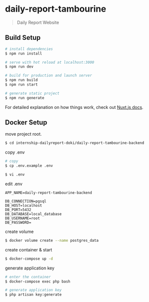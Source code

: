 # daily-report-tambourine

> Daily Report Website

## Build Setup

``` bash
# install dependencies
$ npm run install

# serve with hot reload at localhost:3000
$ npm run dev

# build for production and launch server
$ npm run build
$ npm run start

# generate static project
$ npm run generate
```

For detailed explanation on how things work, check out [Nuxt.js docs](https://nuxtjs.org).

## Docker Setup

move project root.

```bash
$ cd internship-dailyreport-doki/daily-report-tambourine-backend
```

copy .env

```bash
# copy
$ cp .env.example .env

$ vi .env
```

edit .env

```.env
APP_NAME=daily-report-tambourine-backend

DB_CONNECTION=pgsql
DB_HOST=localhost
DB_PORT=5432
DB_DATABASE=local_database
DB_USERNAME=root
DB_PASSWORD=
```

create volume

```bash
$ docker volume create --name postgres_data
```

create container & start

```bash
$ docker-compose up -d
```

generate application key

```bash
# enter the container
$ docker-compose exec php bash

# generate application key
$ php artisan key:generate
```
